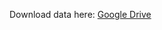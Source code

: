 Download data here: 
[Google Drive](https://drive.google.com/drive/folders/1I7qZw6cGUcVHmPYkt2hZ-tSsSiH-Gjlu?usp=drive_link)
